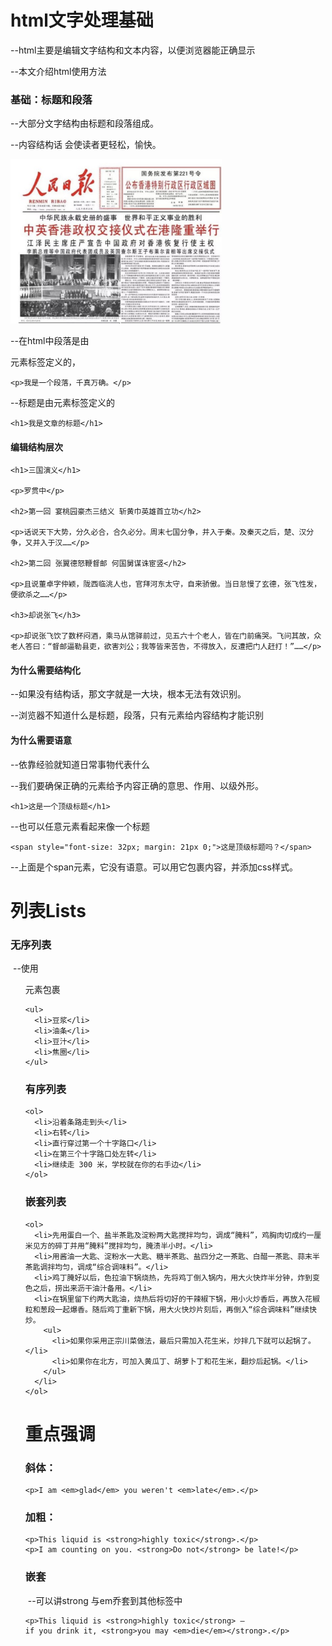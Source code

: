 # html文字处理基础

--html主要是编辑文字结构和文本内容，以便浏览器能正确显示

--本文介绍html使用方法



### 基础：标题和段落

--大部分文字结构由标题和段落组成。

--内容结构话 会使读者更轻松，愉快。

<img src="%E5%BC%80%E5%A7%8B%E5%AD%A6%E4%B9%A0html.assets/image-20200119145330745.png" alt="image-20200119145330745" style="zoom: 33%;" />

--在html中段落是由<p>元素标签定义的，

```
<p>我是一个段落，千真万确。</p>
```



--标题是由<h1-h6>元素标签定义的

```
<h1>我是文章的标题</h1>
```



#### 编辑结构层次

```
<h1>三国演义</h1>

<p>罗贯中</p>

<h2>第一回 宴桃园豪杰三结义 斩黄巾英雄首立功</h2>

<p>话说天下大势，分久必合，合久必分。周末七国分争，并入于秦。及秦灭之后，楚、汉分争，又并入于汉……</p>

<h2>第二回 张翼德怒鞭督邮 何国舅谋诛宦竖</h2>

<p>且说董卓字仲颖，陇西临洮人也，官拜河东太守，自来骄傲。当日怠慢了玄德，张飞性发，便欲杀之……</p>

<h3>却说张飞</h3>

<p>却说张飞饮了数杯闷酒，乘马从馆驿前过，见五六十个老人，皆在门前痛哭。飞问其故，众老人答曰：“督邮逼勒县吏，欲害刘公；我等皆来苦告，不得放入，反遭把门人赶打！”……</p>
```



#### 为什么需要结构化

--如果没有结构话，那文字就是一大块，根本无法有效识别。

--浏览器不知道什么是标题，段落，只有元素给内容结构才能识别





#### 为什么需要语意

--依靠经验就知道日常事物代表什么

--我们要确保正确的元素给予内容正确的意思、作用、以级外形。

```
<h1>这是一个顶级标题</h1>
```



--也可以任意元素看起来像一个标题

```
<span style="font-size: 32px; margin: 21px 0;">这是顶级标题吗？</span>
```

--上面是个span元素，它没有语意。可以用它包裹内容，并添加css样式。







# 列表Lists



### 无序列表

​	--使用<ul>元素包裹

```
<ul>
  <li>豆浆</li>
  <li>油条</li>
  <li>豆汁</li>
  <li>焦圈</li>
</ul>
```



### 有序列表

```
<ol>
  <li>沿着条路走到头</li>
  <li>右转</li>
  <li>直行穿过第一个十字路口</li>
  <li>在第三个十字路口处左转</li>
  <li>继续走 300 米，学校就在你的右手边</li>
</ol>
```





### 嵌套列表

```
<ol>
  <li>先用蛋白一个、盐半茶匙及淀粉两大匙搅拌均匀，调成“腌料”，鸡胸肉切成约一厘米见方的碎丁并用“腌料”搅拌均匀，腌渍半小时。</li>
  <li>用酱油一大匙、淀粉水一大匙、糖半茶匙、盐四分之一茶匙、白醋一茶匙、蒜末半茶匙调拌均匀，调成“综合调味料”。</li>
  <li>鸡丁腌好以后，色拉油下锅烧热，先将鸡丁倒入锅内，用大火快炸半分钟，炸到变色之后，捞出来沥干油汁备用。</li>
  <li>在锅里留下约两大匙油，烧热后将切好的干辣椒下锅，用小火炒香后，再放入花椒粒和葱段一起爆香。随后鸡丁重新下锅，用大火快炒片刻后，再倒入“综合调味料”继续快炒。
    <ul>
      <li>如果你采用正宗川菜做法，最后只需加入花生米，炒拌几下就可以起锅了。</li>
      <li>如果你在北方，可加入黄瓜丁、胡萝卜丁和花生米，翻炒后起锅。</li>
    </ul>
  </li>
</ol>
```





# 重点强调



### 斜体：<em></em>

```
<p>I am <em>glad</em> you weren't <em>late</em>.</p>

```



### 加粗：<strong></strong>

```
<p>This liquid is <strong>highly toxic</strong>.</p>
<p>I am counting on you. <strong>Do not</strong> be late!</p>
```



### 嵌套

​	--可以讲strong 与em乔套到其他标签中

```
<p>This liquid is <strong>highly toxic</strong> —
if you drink it, <strong>you may <em>die</em></strong>.</p>
```

